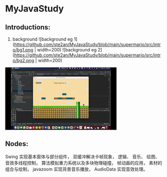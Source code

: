 # MyJavaStudy

## Introductions:
1. background
![background eg 1](https://github.com/ste2an/MyJavaStudy/blob/main/supermario/src/intro/bg1.png | width=200)
![background eg 2](https://github.com/ste2an/MyJavaStudy/blob/main/supermario/src/intro/bg2.png | width=200)

![game eg](https://github.com/ste2an/MyJavaStudy/blob/main/supermario/src/intro/finished.gif)
## Nodes:
Swing  实现基本窗体与部分组件，
双缓冲解决卡帧现象，
逻辑、 音乐、 绘图、 音效多线程控制，
算法模拟重力系统以及多块物理碰撞，
帧动画的应用，
素材的组合与绘制，
javazoom 实现背景音乐播放，
AudioData 实现音效处理。
